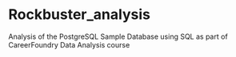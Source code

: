 # Rockbuster_analysis
Analysis of the PostgreSQL Sample Database using SQL as part of CareerFoundry Data Analysis course
